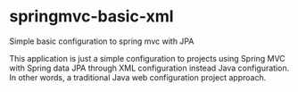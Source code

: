 # springmvc-basic-xml
Simple basic configuration to spring mvc with JPA

This application is just a simple configuration to projects using Spring MVC with Spring data JPA through XML configuration
instead Java configuration. In other words, a traditional Java web configuration project approach.

